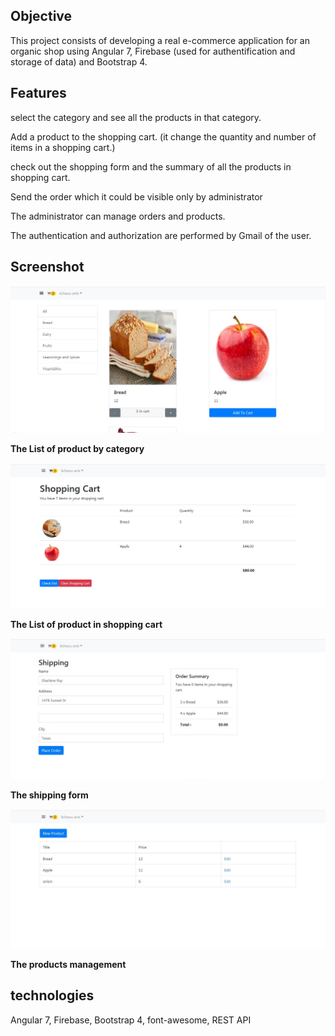 ## Objective

  

This project consists of developing a real e-commerce application for an organic shop using Angular 7, Firebase (used for authentification and storage of data) and Bootstrap 4.

  

## Features

  

select the category and see all the products in that category.

Add a product to the shopping cart. (it change the quantity and number of items in a shopping cart.)

check out the shopping form and the summary of all the products in shopping cart.

Send the order which it could be visible only by administrator

The administrator can manage orders and products.

The authentication and authorization are performed by Gmail of the user.

  

## Screenshot

  
<p align="center"> 

![List of product by category](1.jpg)

**The List of product by category**

![List of product in shopping cart](2.jpg)

**The List of product in shopping cart**

![The shipping forme](3.jpg)

**The shipping form**

![The products management](4.jpg)

**The products management**
</p>
  

## technologies

Angular 7, Firebase, Bootstrap 4, font-awesome, REST API



